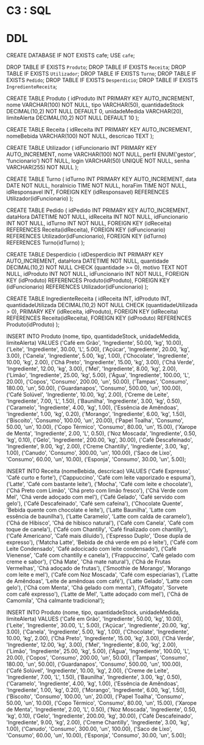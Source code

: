 # C3 : SQL

# DDL

CREATE DATABASE IF NOT EXISTS cafe;
USE `cafe`;

DROP TABLE IF EXISTS `Produto`;
DROP TABLE IF EXISTS `Receita`;
DROP TABLE IF EXISTS `Utilizador`;
DROP TABLE IF EXISTS `Turno`;
DROP TABLE IF EXISTS `Pedido`;
DROP TABLE IF EXISTS `Desperdicio`;
DROP TABLE IF EXISTS `IngredienteReceita`;

CREATE TABLE Produto (
    idProduto INT PRIMARY KEY AUTO_INCREMENT,
    nome VARCHAR(100) NOT NULL,
    tipo VARCHAR(50),
    quantidadeStock DECIMAL(10,2) NOT NULL DEFAULT 0,
    unidadeMedida VARCHAR(20),
    limiteAlerta DECIMAL(10,2) NOT NULL DEFAULT 10
);

CREATE TABLE Receita (
    idReceita INT PRIMARY KEY AUTO_INCREMENT,
    nomeBebida VARCHAR(100) NOT NULL,
    descricao TEXT
);

CREATE TABLE Utilizador (
    idFuncionario INT PRIMARY KEY AUTO_INCREMENT,
    nome VARCHAR(100) NOT NULL,
    perfil ENUM('gestor', 'funcionario') NOT NULL,
    login VARCHAR(50) UNIQUE NOT NULL,
    senha VARCHAR(255) NOT NULL
);

CREATE TABLE Turno (
    idTurno INT PRIMARY KEY AUTO_INCREMENT,
    data DATE NOT NULL,
    horaInicio TIME NOT NULL,
    horaFim TIME NOT NULL,
    idResponsavel INT,
    FOREIGN KEY (idResponsavel) REFERENCES Utilizador(idFuncionario)
);

CREATE TABLE Pedido (
    idPedido INT PRIMARY KEY AUTO_INCREMENT,
    dataHora DATETIME NOT NULL,
    idReceita INT NOT NULL,
    idFuncionario INT NOT NULL,
    idTurno INT NOT NULL,
    FOREIGN KEY (idReceita) REFERENCES Receita(idReceita),
    FOREIGN KEY (idFuncionario) REFERENCES Utilizador(idFuncionario),
    FOREIGN KEY (idTurno) REFERENCES Turno(idTurno)
);

CREATE TABLE Desperdicio (
    idDesperdicio INT PRIMARY KEY AUTO_INCREMENT,
    dataHora DATETIME NOT NULL,
    quantidade DECIMAL(10,2) NOT NULL CHECK (quantidade >= 0),
    motivo TEXT NOT NULL,
    idProduto INT NOT NULL,
    idFuncionario INT NOT NULL,
    FOREIGN KEY (idProduto) REFERENCES Produto(idProduto),
    FOREIGN KEY (idFuncionario) REFERENCES Utilizador(idFuncionario)
);

CREATE TABLE IngredienteReceita (
    idReceita INT,
    idProduto INT,
    quantidadeUtilizada DECIMAL(10,2) NOT NULL CHECK (quantidadeUtilizada > 0),
    PRIMARY KEY (idReceita, idProduto),
    FOREIGN KEY (idReceita) REFERENCES Receita(idReceita),
    FOREIGN KEY (idProduto) REFERENCES Produto(idProduto)
);

INSERT INTO Produto (nome, tipo, quantidadeStock, unidadeMedida, limiteAlerta) VALUES
('Café em Grão', 'Ingrediente', 50.00, 'kg', 10.00),
('Leite', 'Ingrediente', 30.00, 'L', 5.00),
('Açúcar', 'Ingrediente', 20.00, 'kg', 3.00),
('Canela', 'Ingrediente', 5.00, 'kg', 1.00),
('Chocolate', 'Ingrediente', 10.00, 'kg', 2.00),
('Chá Preto', 'Ingrediente', 15.00, 'kg', 3.00),
('Chá Verde', 'Ingrediente', 12.00, 'kg', 3.00),
('Mel', 'Ingrediente', 8.00, 'kg', 2.00),
('Limão', 'Ingrediente', 25.00, 'kg', 5.00),
('Água', 'Ingrediente', 100.00, 'L', 20.00),
('Copos', 'Consumo', 200.00, 'un', 50.00),
('Tampas', 'Consumo', 180.00, 'un', 50.00),
('Guardanapos', 'Consumo', 500.00, 'un', 100.00),
('Café Solúvel', 'Ingrediente', 10.00, 'kg', 2.00),
('Creme de Leite', 'Ingrediente', 7.00, 'L', 1.50),
('Baunilha', 'Ingrediente', 3.00, 'kg', 0.50),
('Caramelo', 'Ingrediente', 4.00, 'kg', 1.00),
('Essência de Amêndoas', 'Ingrediente', 1.00, 'kg', 0.20),
('Morango', 'Ingrediente', 6.00, 'kg', 1.50),
('Biscoito', 'Consumo', 100.00, 'un', 20.00),
('Papel Toalha', 'Consumo', 50.00, 'un', 10.00),
('Copo Térmico', 'Consumo', 80.00, 'un', 15.00),
('Xarope de Menta', 'Ingrediente', 2.00, 'L', 0.50),
('Noz Moscada', 'Ingrediente', 0.50, 'kg', 0.10),
('Gelo', 'Ingrediente', 200.00, 'kg', 30.00),
('Café Descafeinado', 'Ingrediente', 9.00, 'kg', 2.00),
('Creme Chantilly', 'Ingrediente', 3.00, 'kg', 1.00),
('Canudo', 'Consumo', 300.00, 'un', 100.00),
('Saco de Lixo', 'Consumo', 60.00, 'un', 10.00),
('Esponja', 'Consumo', 30.00, 'un', 5.00);

INSERT INTO Receita (nomeBebida, descricao) VALUES
('Café Expresso', 'Café curto e forte'),
('Cappuccino', 'Café com leite vaporizado e espuma'),
('Latte', 'Café com bastante leite'),
('Mocha', 'Café com leite e chocolate'),
('Chá Preto com Limão', 'Chá preto com limão fresco'),
('Chá Verde com Mel', 'Chá verde adoçado com mel'),
('Café Gelado', 'Café servido com gelo'),
('Café Descafeinado', 'Café sem cafeína'),
('Chocolate Quente', 'Bebida quente com chocolate e leite'),
('Latte Baunilha', 'Latte com essência de baunilha'),
('Latte Caramelo', 'Latte com calda de caramelo'),
('Chá de Hibisco', 'Chá de hibisco natural'),
('Café com Canela', 'Café com toque de canela'),
('Café com Chantilly', 'Café finalizado com chantilly'),
('Café Americano', 'Café mais diluído'),
('Espresso Duplo', 'Dose dupla de expresso'),
('Matcha Latte', 'Bebida de chá verde em pó e leite'),
('Café com Leite Condensado', 'Café adocicado com leite condensado'),
('Café Vienense', 'Café com chantilly e canela'),
('Frappuccino', 'Café gelado com creme e sabor'),
('Chá Mate', 'Chá mate natural'),
('Chá de Frutas Vermelhas', 'Chá adoçado de frutas'),
('Smoothie de Morango', 'Morango com leite e mel'),
('Café com Noz Moscada', 'Café com especiarias'),
('Latte de Amêndoas', 'Leite de amêndoas com café'),
('Latte Gelado', 'Latte com gelo'),
('Chá com Menta', 'Chá gelado com menta'),
('Affogato', 'Sorvete com café expresso'),
('Latte de Mel', 'Latte adoçado com mel'),
('Chá de Camomila', 'Chá calmante tradicional');

INSERT INTO Produto (nome, tipo, quantidadeStock, unidadeMedida, limiteAlerta) VALUES
('Café em Grão', 'Ingrediente', 50.00, 'kg', 10.00),
('Leite', 'Ingrediente', 30.00, 'L', 5.00),
('Açúcar', 'Ingrediente', 20.00, 'kg', 3.00),
('Canela', 'Ingrediente', 5.00, 'kg', 1.00),
('Chocolate', 'Ingrediente', 10.00, 'kg', 2.00),
('Chá Preto', 'Ingrediente', 15.00, 'kg', 3.00),
('Chá Verde', 'Ingrediente', 12.00, 'kg', 3.00),
('Mel', 'Ingrediente', 8.00, 'kg', 2.00),
('Limão', 'Ingrediente', 25.00, 'kg', 5.00),
('Água', 'Ingrediente', 100.00, 'L', 20.00),
('Copos', 'Consumo', 200.00, 'un', 50.00),
('Tampas', 'Consumo', 180.00, 'un', 50.00),
('Guardanapos', 'Consumo', 500.00, 'un', 100.00),
('Café Solúvel', 'Ingrediente', 10.00, 'kg', 2.00),
('Creme de Leite', 'Ingrediente', 7.00, 'L', 1.50),
('Baunilha', 'Ingrediente', 3.00, 'kg', 0.50),
('Caramelo', 'Ingrediente', 4.00, 'kg', 1.00),
('Essência de Amêndoas', 'Ingrediente', 1.00, 'kg', 0.20),
('Morango', 'Ingrediente', 6.00, 'kg', 1.50),
('Biscoito', 'Consumo', 100.00, 'un', 20.00),
('Papel Toalha', 'Consumo', 50.00, 'un', 10.00),
('Copo Térmico', 'Consumo', 80.00, 'un', 15.00),
('Xarope de Menta', 'Ingrediente', 2.00, 'L', 0.50),
('Noz Moscada', 'Ingrediente', 0.50, 'kg', 0.10),
('Gelo', 'Ingrediente', 200.00, 'kg', 30.00),
('Café Descafeinado', 'Ingrediente', 9.00, 'kg', 2.00),
('Creme Chantilly', 'Ingrediente', 3.00, 'kg', 1.00),
('Canudo', 'Consumo', 300.00, 'un', 100.00),
('Saco de Lixo', 'Consumo', 60.00, 'un', 10.00),
('Esponja', 'Consumo', 30.00, 'un', 5.00);

